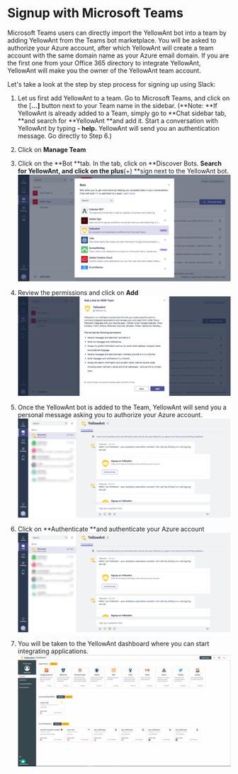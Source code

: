 # Signup with Microsoft Teams

Microsoft Teams users can directly import the YellowAnt bot into a team by adding YellowAnt from the Teams bot marketplace. You will be asked to authorize your Azure account, after which YellowAnt will create a team account with the same domain name as your Azure email domain. If you are the first one from your Office 365 directory to integrate YellowAnt, YellowAnt will make you the owner of the YellowAnt team account.

Let's take a look at the step by step process for signing up using Slack:

1. Let us first add YellowAnt to a team. Go to Microsoft Teams, and click on the \[**...\]** button next to your Team name in the sidebar. \(**Note: **If YellowAnt is already added to a Team, simply go to **Chat sidebar tab, **and search for **YellowAnt **and add it. Start a conversation with YellowAnt by typing **- help.** YellowAnt will send you an authentication message. Go directly to Step 6.\)

2. Click on **Manage Team**

3. Click on the **Bot **tab. In the tab, click on **Discover Bots. **Search for **YellowAnt**, and click on the plus**\(+\) **sign next to the YellowAnt bot.![](/assets/screenshot-teams.microsoft.com-2017-12-03-21-34-19-804.png)

4. Review the permissions and click on **Add**![](/assets/screenshot-teams.microsoft.com-2017-12-03-21-38-23-953.png)

5. Once the YellowAnt bot is added to the Team, YellowAnt will send you a personal message asking you to authorize your Azure account.![](/assets/screenshot-teams.microsoft.com-2017-12-03-21-42-12-146.png)

6. Click on **Authenticate **and authenticate your Azure account![](/assets/screenshot-teams.microsoft.com-2017-12-03-21-42-12-146.png)

7. You will be taken to the YellowAnt dashboard where you can start integrating applications.![](/assets/Overview.jpg)



